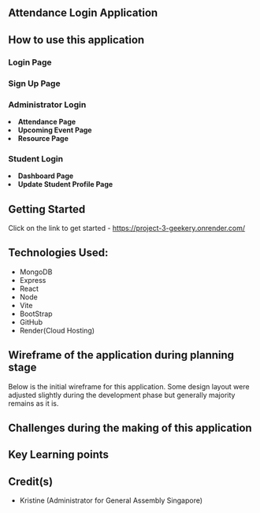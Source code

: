 ## Attendance Login Application

## How to use this application

<h3>Login Page</h3>

<h3>Sign Up Page</h3>

<h3>Administrator Login </h3>
   <li> <b>Attendance Page</b> 
      
   <li> <b>Upcoming Event Page</b> 
      
   <li> <b>Resource Page</b>

<h3>Student Login</h3>
   <li> <b>Dashboard Page</b> 
      
   <li> <b>Update Student Profile Page</b>

## Getting Started

Click on the link to get started -
https://project-3-geekery.onrender.com/

## Technologies Used:

<ul>
  <li>MongoDB   
  <li>Express    
  <li>React
  <li>Node
  <li>Vite
  <li>BootStrap
  <li>GitHub
  <li>Render(Cloud Hosting)
</ul>

## Wireframe of the application during planning stage

Below is the initial wireframe for this application. Some design layout were adjusted slightly
during the development phase but generally majority remains as it is.

## Challenges during the making of this application

## Key Learning points

## Credit(s)

<ul>
   <li> Kristine (Administrator for General Assembly Singapore) 
</ul>
